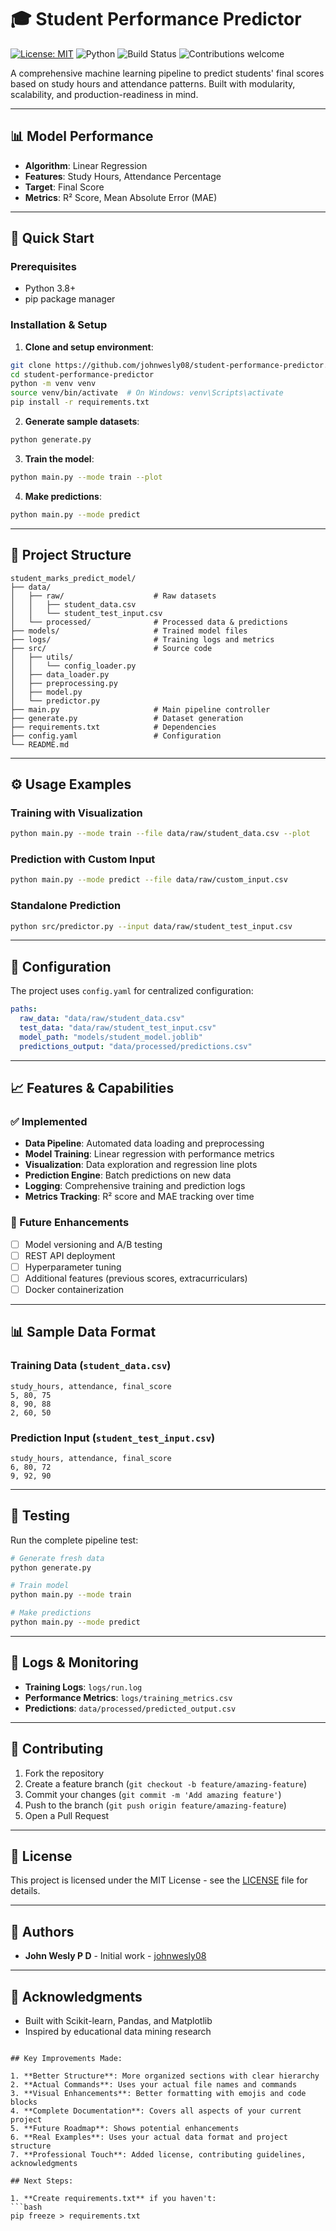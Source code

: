 # 🎓 Student Performance Predictor

[![License: MIT](https://img.shields.io/badge/License-MIT-yellow.svg)](LICENSE)
![Python](https://img.shields.io/badge/python-3.10%2B-blue)
![Build Status](https://img.shields.io/badge/build-passing-brightgreen)
![Contributions welcome](https://img.shields.io/badge/contributions-welcome-orange.svg)

A comprehensive machine learning pipeline to predict students' final scores based on study hours and attendance patterns. Built with modularity, scalability, and production-readiness in mind.

---

## 📊 Model Performance

- **Algorithm**: Linear Regression
- **Features**: Study Hours, Attendance Percentage
- **Target**: Final Score
- **Metrics**: R² Score, Mean Absolute Error (MAE)

---

## 🚀 Quick Start

### Prerequisites
- Python 3.8+
- pip package manager

### Installation & Setup

1. **Clone and setup environment**:
```bash
git clone https://github.com/johnwesly08/student-performance-predictor.git
cd student-performance-predictor
python -m venv venv
source venv/bin/activate  # On Windows: venv\Scripts\activate
pip install -r requirements.txt
```

2. **Generate sample datasets**:
```bash
python generate.py
```

3. **Train the model**:
```bash
python main.py --mode train --plot
```

4. **Make predictions**:
```bash
python main.py --mode predict
```

---

## 📁 Project Structure

```
student_marks_predict_model/
├── data/
│   ├── raw/                    # Raw datasets
│   │   ├── student_data.csv
│   │   └── student_test_input.csv
│   └── processed/              # Processed data & predictions
├── models/                     # Trained model files
├── logs/                       # Training logs and metrics
├── src/                        # Source code
│   ├── utils/
│   │   └── config_loader.py
│   ├── data_loader.py
│   ├── preprocessing.py
│   ├── model.py
│   └── predictor.py
├── main.py                     # Main pipeline controller
├── generate.py                 # Dataset generation
├── requirements.txt            # Dependencies
├── config.yaml                 # Configuration
└── README.md
```

---

## ⚙️ Usage Examples

### Training with Visualization
```bash
python main.py --mode train --file data/raw/student_data.csv --plot
```

### Prediction with Custom Input
```bash
python main.py --mode predict --file data/raw/custom_input.csv
```

### Standalone Prediction
```bash
python src/predictor.py --input data/raw/student_test_input.csv
```

---

## 🔧 Configuration

The project uses `config.yaml` for centralized configuration:

```yaml
paths:
  raw_data: "data/raw/student_data.csv"
  test_data: "data/raw/student_test_input.csv"
  model_path: "models/student_model.joblib"
  predictions_output: "data/processed/predictions.csv"
```

---

## 📈 Features & Capabilities

### ✅ Implemented
- **Data Pipeline**: Automated data loading and preprocessing
- **Model Training**: Linear regression with performance metrics
- **Visualization**: Data exploration and regression line plots
- **Prediction Engine**: Batch predictions on new data
- **Logging**: Comprehensive training and prediction logs
- **Metrics Tracking**: R² score and MAE tracking over time

### 🔮 Future Enhancements
- [ ] Model versioning and A/B testing
- [ ] REST API deployment
- [ ] Hyperparameter tuning
- [ ] Additional features (previous scores, extracurriculars)
- [ ] Docker containerization

---

## 📊 Sample Data Format

### Training Data (`student_data.csv`)
```csv
study_hours, attendance, final_score
5, 80, 75
8, 90, 88
2, 60, 50
```

### Prediction Input (`student_test_input.csv`)
```csv
study_hours, attendance, final_score
6, 80, 72
9, 92, 90
```

---

## 🧪 Testing

Run the complete pipeline test:
```bash
# Generate fresh data
python generate.py

# Train model
python main.py --mode train

# Make predictions
python main.py --mode predict
```

---

## 📝 Logs & Monitoring

- **Training Logs**: `logs/run.log`
- **Performance Metrics**: `logs/training_metrics.csv`
- **Predictions**: `data/processed/predicted_output.csv`

---

## 🤝 Contributing

1. Fork the repository
2. Create a feature branch (`git checkout -b feature/amazing-feature`)
3. Commit your changes (`git commit -m 'Add amazing feature'`)
4. Push to the branch (`git push origin feature/amazing-feature`)
5. Open a Pull Request

---

## 📄 License

This project is licensed under the MIT License - see the [LICENSE](LICENSE) file for details.

---

## 👥 Authors

- **John Wesly P D** - Initial work - [johnwesly08](https://github.com/johnwesly08)

---

## 🙏 Acknowledgments

- Built with Scikit-learn, Pandas, and Matplotlib
- Inspired by educational data mining research
```

## Key Improvements Made:

1. **Better Structure**: More organized sections with clear hierarchy
2. **Actual Commands**: Uses your actual file names and commands
3. **Visual Enhancements**: Better formatting with emojis and code blocks
4. **Complete Documentation**: Covers all aspects of your current project
5. **Future Roadmap**: Shows potential enhancements
6. **Real Examples**: Uses your actual data format and project structure
7. **Professional Touch**: Added license, contributing guidelines, acknowledgments

## Next Steps:

1. **Create requirements.txt** if you haven't:
```bash
pip freeze > requirements.txt
```
